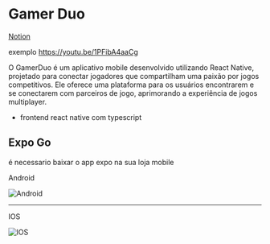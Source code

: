 # Gamer Duo

[Notion](https://www.notion.so/kiro-tagama/GamerDuo-d82c0e4f370c4a068f84e1355ee571af?pvs=4)

exemplo
https://youtu.be/1PFibA4aaCg

O GamerDuo é um aplicativo mobile desenvolvido utilizando React Native, projetado para conectar jogadores que compartilham uma paixão por jogos competitivos. Ele oferece uma plataforma para os usuários encontrarem e se conectarem com parceiros de jogo, aprimorando a experiência de jogos multiplayer.

- frontend
    react native com typescript

## Expo Go 
é necessario baixar o app expo na sua loja mobile


Android

![Android](https://file.notion.so/f/s/421447db-4c12-48cf-9f06-775cb2c05083/Untitled.png?id=2525d516-d036-43b2-86cb-a68798956067&table=block&spaceId=b87cb80b-506e-460d-85bf-8d0d3d582f85&expirationTimestamp=1689451200000&signature=g-5631rXSZ9zsPPIje0M_GqHH1aiRRwXM8yFIA7oOnc&downloadName=Untitled.png)

---
IOS

![IOS](https://file.notion.so/f/s/94809999-f359-4822-820a-e92a3cf86dfa/Untitled.png?id=fdb5893d-5c08-4b72-a209-3cdba9d07109&table=block&spaceId=b87cb80b-506e-460d-85bf-8d0d3d582f85&expirationTimestamp=1689451200000&signature=kaKYqH3CVeDrRLHBk0gcl1WsRsd4vc6Rp2ZWcNlNY_w&downloadName=Untitled.png)



